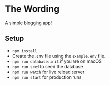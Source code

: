 # The Wording
A simple blogging app! 

## Setup
- `npm install`
- Create the .env file using the `example.env` file.
- `npm run database:init` if you are on macOS
- `npm run seed` to seed the database
- `npm run watch` for live reload server
- `npm run start` for production runs